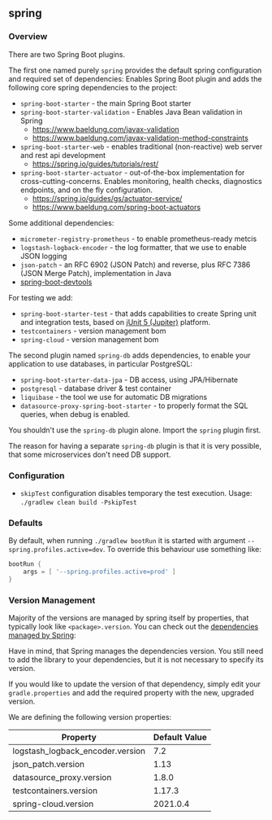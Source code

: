 ## spring
### Overview

There are two Spring Boot plugins.

The first one named purely `spring` provides the default spring configuration and required
set of dependencies:
Enables Spring Boot plugin and adds the following core spring dependencies to the project:
* `spring-boot-starter` - the main Spring Boot starter
* `spring-boot-starter-validation` - Enables Java Bean validation in Spring
    * https://www.baeldung.com/javax-validation
    * https://www.baeldung.com/javax-validation-method-constraints
* `spring-boot-starter-web` - enables traditional (non-reactive) web server and rest api development
    * https://spring.io/guides/tutorials/rest/
* `spring-boot-starter-actuator` - out-of-the-box implementation for cross-cutting-concerns. Enables
  monitoring, health checks, diagnostics endpoints, and on the fly configuration.
    * https://spring.io/guides/gs/actuator-service/
    * https://www.baeldung.com/spring-boot-actuators

Some additional dependencies:
* `micrometer-registry-prometheus` - to enable prometheus-ready metcis
* `logstash-logback-encoder` - the log formatter, that we use to enable JSON logging
* `json-patch` - an RFC 6902 (JSON Patch) and reverse, plus RFC 7386 (JSON Merge Patch),
  implementation in Java
* [spring-boot-devtools](https://docs.spring.io/spring-boot/docs/current/reference/html/using.html#using.devtools)

For testing we add:
* `spring-boot-starter-test` - that adds capabilities to create Spring unit and integration tests,
  based on [jUnit 5 (Jupiter)](https://junit.org/junit5/docs/current/user-guide/) platform.
* `testcontainers` - version management bom
* `spring-cloud` - version management bom

The second plugin named `spring-db` adds dependencies, to enable your application to use
databases, in particular PostgreSQL:
* `spring-boot-starter-data-jpa` - DB access, using JPA/Hibernate
* `postgresql` - database driver & test container
* `liquibase` - the tool we use for automatic DB migrations
* `datasource-proxy-spring-boot-starter` - to properly format the SQL queries, when debug is enabled.

You shouldn't use the `spring-db` plugin alone. Import the `spring` plugin first.

The reason for having a separate `spring-db` plugin is that it is very possible, that some
microservices don't need DB support.

### Configuration
* `skipTest` configuration disables temporary the test execution.
  Usage: `./gradlew clean build -PskipTest`

### Defaults
By default, when running `./gradlew bootRun` it is started with argument
`--spring.profiles.active=dev`. To override this behaviour use something like:

```groovy
bootRun {
    args = [ '--spring.profiles.active=prod' ]
}
```


### Version Management
Majority of the versions are managed by spring itself by properties, that typically look like
`<package>.version`. You can check out the [dependencies
managed by Spring](https://docs.spring.io/spring-boot/docs/current/reference/html/dependency-versions.html#appendix.dependency-versions.properties):

Have in mind, that Spring manages the dependencies version. You still need to add the library
to your dependencies, but it is not necessary to specify its version.

If you would like to update the version of that dependency, simply edit your `gradle.properties`
and add the required property with the new, upgraded version.

We are defining the following version properties:

| Property                         | Default Value |
|----------------------------------|---------------|
| logstash_logback_encoder.version | 7.2           |
| json_patch.version               | 1.13          |
| datasource_proxy.version         | 1.8.0         |
| testcontainers.version           | 1.17.3        |
| spring-cloud.version             | 2021.0.4      |
